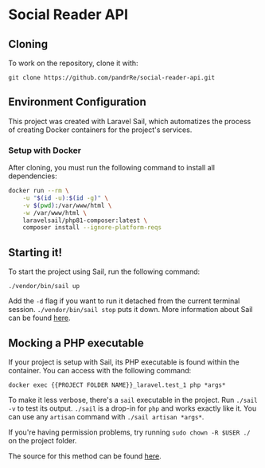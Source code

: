 # Social Reader API

## Cloning

To work on the repository, clone it with:
```
git clone https://github.com/pandrRe/social-reader-api.git
```

## Environment Configuration

This project was created with Laravel Sail, which automatizes the process of creating
Docker containers for the project's services.

### Setup with Docker

After cloning, you must run the following command to install all dependencies:
```bash
docker run --rm \
    -u "$(id -u):$(id -g)" \
    -v $(pwd):/var/www/html \
    -w /var/www/html \
    laravelsail/php81-composer:latest \
    composer install --ignore-platform-reqs
```

## Starting it!

To start the project using Sail, run the following command:
```
./vendor/bin/sail up
```

Add the `-d` flag if you want to run it detached from the current terminal session. `./vendor/bin/sail stop` puts it down.
More information about Sail can be found [here](https://laravel.com/docs/9.x/sail).

## Mocking a PHP executable

If your project is setup with Sail, its PHP executable is found within the container. You can access with the following command:
```
docker exec {{PROJECT FOLDER NAME}}_laravel.test_1 php *args*
```
To make it less verbose, there's a `sail` executable in the project. Run `./sail -v` to test its output. `./sail` is a drop-in for
`php` and works exactly like it. You can use any `artisan` command with `./sail artisan *args*`.

If you're having permission problems, try running `sudo chown -R $USER ./` on the project folder.

The source for this method can be found [here](https://stackoverflow.com/a/66376387).
